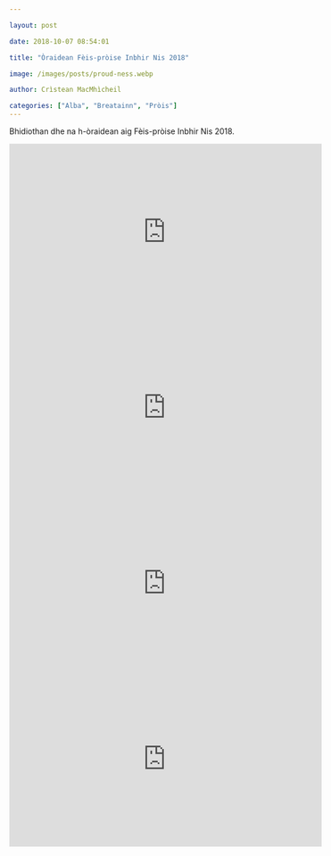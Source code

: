 ```yaml
---

layout: post

date: 2018-10-07 08:54:01

title: "Òraidean Fèis-pròise Inbhir Nis 2018"

image: /images/posts/proud-ness.webp

author: Crìstean MacMhìcheil

categories: ["Alba", "Breatainn", "Pròis"]
---
```


Bhidiothan dhe na h-òraidean aig Fèis-pròise Inbhir Nis 2018.

<div class="youtube-wrapper"><iframe allow="accelerometer; autoplay; clipboard-write; encrypted-media; gyroscope; picture-in-picture" allowfullscreen="" frameborder="0" height="315" loading="lazy" src="https://www.youtube-nocookie.com/embed/0X3DkUCoVu8" title="YouTube video player" width="560"></iframe></div><div class="youtube-wrapper"><iframe allow="accelerometer; autoplay; clipboard-write; encrypted-media; gyroscope; picture-in-picture" allowfullscreen="" frameborder="0" height="315" loading="lazy" src="https://www.youtube-nocookie.com/embed/Hd4IvN4OW4Q" title="YouTube video player" width="560"></iframe></div><div class="youtube-wrapper"><iframe allow="accelerometer; autoplay; clipboard-write; encrypted-media; gyroscope; picture-in-picture" allowfullscreen="" frameborder="0" height="315" loading="lazy" src="https://www.youtube-nocookie.com/embed/x19jGnU5P8M" title="YouTube video player" width="560"></iframe></div><div class="youtube-wrapper"><iframe allow="accelerometer; autoplay; clipboard-write; encrypted-media; gyroscope; picture-in-picture" allowfullscreen="" frameborder="0" height="315" loading="lazy" src="https://www.youtube-nocookie.com/embed/vg1H0z4npBc" title="YouTube video player" width="560"></iframe></div>
